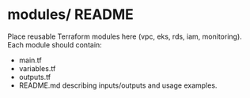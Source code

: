 ﻿# modules/ README
Place reusable Terraform modules here (vpc, eks, rds, iam, monitoring).
Each module should contain:
- main.tf
- variables.tf
- outputs.tf
- README.md describing inputs/outputs and usage examples.
